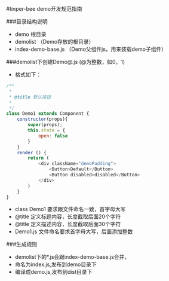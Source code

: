 #tinper-bee demo开发规范指南



###目录结构说明

* demo 根目录
* demolist  （Demo存放的根目录）
* index-demo-base.js （Demo父组件js，用来装载demo子组件）

###demolist下创建Demo@.js (@为整数，如0，1)

* 格式如下：

```javascript
/**
 *
 * @title 默认按钮
 *
 */
class Demo1 extends Component {
    constructor(props){
        super(props);
        this.state = {
            open: false
        }
    }
    render () {
        return (
            <div className="demoPadding">
                <Button>Default</Button>
                <Button disabled>disabled</Button>
            </div>
        )
    }
}
```
*  class Demo1 要求跟文件命名一致，首字母大写
*  @title 定义标题内容，长度截取后面20个字符
*  @title 定义描述内容，长度截取后面30个字符
*  Demo1.js 文件命名要求首字母大写，后面添加整数


###生成规则

* demolist下的*.js会跟index-demo-base.js合并，
* 命名为index.js,发布到demo目录下
* 编译成demo.js,发布到dist目录下

